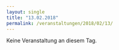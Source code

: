 ```yaml
---
layout: single
title: "13.02.2018"
permalink: /veranstaltungen/2018/02/13/
---
```


Keine Veranstaltung an diesem Tag.
